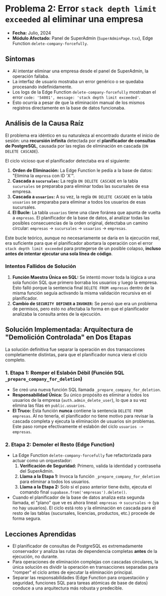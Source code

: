 # Problema 2: Error `stack depth limit exceeded` al eliminar una empresa

-   **Fecha:** Julio, 2024
-   **Módulo Afectado:** Panel de SuperAdmin (`SuperAdminPage.tsx`), Edge Function `delete-company-forcefully`.

## Síntomas

-   Al intentar eliminar una empresa desde el panel de SuperAdmin, la operación fallaba.
-   La interfaz de usuario mostraba un error genérico o se quedaba procesando indefinidamente.
-   Los logs de la Edge Function `delete-company-forcefully` mostraban el error `code: '54001', message: 'stack depth limit exceeded'`.
-   Esto ocurría a pesar de que la eliminación manual de los mismos registros directamente en la base de datos funcionaba.

## Análisis de la Causa Raíz

El problema era idéntico en su naturaleza al encontrado durante el inicio de sesión: una **recursión infinita** detectada por el **planificador de consultas de PostgreSQL**, causada por las reglas de eliminación en cascada (`ON DELETE CASCADE`).

El ciclo vicioso que el planificador detectaba era el siguiente:

1.  **Orden de Eliminación:** La Edge Function le pedía a la base de datos: "Elimina la `empresa` con ID 'X'".
2.  **Cascada a `sucursales`:** La regla `ON DELETE CASCADE` en la tabla `sucursales` se preparaba para eliminar todas las sucursales de esa empresa.
3.  **Cascada a `usuarios`:** A su vez, la regla `ON DELETE CASCADE` en la tabla `usuarios` se preparaba para eliminar a todos los usuarios de esas sucursales.
4.  **El Bucle:** La tabla `usuarios` tiene una clave foránea que apunta de vuelta a `empresas`. El planificador de la base de datos, al analizar todas las posibles consecuencias de la orden original, detectaba un camino circular: `empresas` → `sucursales` → `usuarios` → `empresas`.

Este bucle teórico, aunque no necesariamente se daría en la ejecución real, era suficiente para que el planificador abortara la operación con el error `stack depth limit exceeded` para protegerse de un posible colapso, **incluso antes de intentar ejecutar una sola línea de código**.

### Intentos Fallidos de Solución

1.  **Función Maestra Única en SQL:** Se intentó mover toda la lógica a una sola función SQL que primero borraba los usuarios y luego la empresa. Esto falló porque la sentencia final `DELETE FROM empresas` dentro de la misma función seguía activando la misma validación recursiva en el planificador.
2.  **Cambio de `SECURITY DEFINER` a `INVOKER`:** Se pensó que era un problema de permisos, pero esto no afectaba la forma en que el planificador analizaba la consulta antes de la ejecución.

## Solución Implementada: Arquitectura de "Demolición Controlada" en Dos Etapas

La solución definitiva fue separar la operación en dos transacciones completamente distintas, para que el planificador nunca viera el ciclo completo.

### 1. Etapa 1: Romper el Eslabón Débil (Función SQL `_prepare_company_for_deletion`)

-   Se creó una nueva función SQL llamada `_prepare_company_for_deletion`.
-   **Responsabilidad Única:** Su único propósito es eliminar a todos los usuarios de la empresa (`auth.admin_delete_user`), lo que a su vez elimina las filas en `public.usuarios`.
-   **El Truco:** Esta función **nunca** contiene la sentencia `DELETE FROM empresas`. Al no tenerla, el planificador no tiene motivo para revisar la cascada completa y ejecuta la eliminación de usuarios sin problemas. Este paso rompe efectivamente el eslabón del ciclo `usuarios -> empresas`.

### 2. Etapa 2: Demoler el Resto (Edge Function)

-   La Edge Function `delete-company-forcefully` fue refactorizada para actuar como un orquestador:
    1.  **Verificación de Seguridad:** Primero, valida la identidad y contraseña del SuperAdmin.
    2.  **Llama a la Etapa 1:** Invoca la función `_prepare_company_for_deletion` para eliminar a todos los usuarios.
    3.  **Llama a la Etapa 2:** Solo si el paso anterior tiene éxito, ejecuta el comando final `supabase.from('empresas').delete()`.
-   Cuando el planificador de la base de datos analiza esta segunda llamada, el "plano" que ve es ahora lineal: `empresas` → `sucursales` → (ya no hay usuarios). El ciclo está roto y la eliminación en cascada para el resto de las tablas (sucursales, licencias, productos, etc.) procede de forma segura.

## Lecciones Aprendidas

-   El planificador de consultas de PostgreSQL es extremadamente conservador y analiza las rutas de dependencia completas **antes** de la ejecución, no durante.
-   Para operaciones de eliminación complejas con cascadas circulares, la única solución es dividir la operación en transacciones separadas para "romper" el ciclo antes de ejecutar la eliminación principal.
-   Separar las responsabilidades (Edge Function para orquestación y seguridad, funciones SQL para tareas atómicas de base de datos) conduce a una arquitectura más robusta y predecible.

